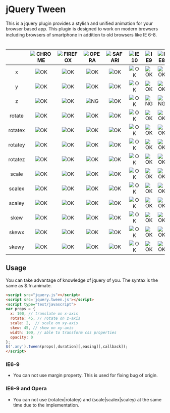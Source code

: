 jQuery Tween
============

This is a jquery plugin provides a stylish and unified animation for your browser based app. 
This plugin is designed to work on modern browsers including browsers of smartphone in addition to old browsers like IE 6-8.
　  
　  

|              | ![CHROME][chrome] | ![FIREFOX][firefox] | ![OPERA][opera]   | ![SAFARI][safari] | ![IE10][ie10] | ![IE9][ie9] | ![IE8][ie8] | ![IE7][ie7] | ![IE6][ie6] |
|:------------:|:---------:|:---------:|:---------:|:---------:|:---------:|:---------:|:---------:|:---------:|:---------:|
| x            | ![OK][OK] | ![OK][OK] | ![OK][OK] | ![OK][OK] | ![OK][OK] | ![OK][OK] | ![OK][OK] | ![OK][OK] | ![OK][OK] |
| y            | ![OK][OK] | ![OK][OK] | ![OK][OK] | ![OK][OK] | ![OK][OK] | ![OK][OK] | ![OK][OK] | ![OK][OK] | ![OK][OK] |
| z            | ![OK][OK] | ![OK][OK] | ![NG][NG] | ![OK][OK] | ![OK][OK] | ![NG][NG] | ![NG][NG] | ![NG][NG] | ![NG][NG] |
| rotate       | ![OK][OK] | ![OK][OK] | ![OK][OK] | ![OK][OK] | ![OK][OK] | ![OK][OK] | ![OK][OK] | ![OK][OK] | ![OK][OK] |
| rotatex      | ![OK][OK] | ![OK][OK] | ![OK][OK] | ![OK][OK] | ![OK][OK] | ![OK][OK] | ![OK][OK] | ![OK][OK] | ![OK][OK] |
| rotatey      | ![OK][OK] | ![OK][OK] | ![OK][OK] | ![OK][OK] | ![OK][OK] | ![OK][OK] | ![OK][OK] | ![OK][OK] | ![OK][OK] |
| rotatez      | ![OK][OK] | ![OK][OK] | ![OK][OK] | ![OK][OK] | ![OK][OK] | ![OK][OK] | ![OK][OK] | ![OK][OK] | ![OK][OK] |
| scale        | ![OK][OK] | ![OK][OK] | ![OK][OK] | ![OK][OK] | ![OK][OK] | ![OK][OK] | ![OK][OK] | ![OK][OK] | ![OK][OK] |
| scalex       | ![OK][OK] | ![OK][OK] | ![OK][OK] | ![OK][OK] | ![OK][OK] | ![OK][OK] | ![OK][OK] | ![OK][OK] | ![OK][OK] |
| scaley       | ![OK][OK] | ![OK][OK] | ![OK][OK] | ![OK][OK] | ![OK][OK] | ![OK][OK] | ![OK][OK] | ![OK][OK] | ![OK][OK] |
| skew         | ![OK][OK] | ![OK][OK] | ![OK][OK] | ![OK][OK] | ![OK][OK] | ![OK][OK] | ![OK][OK] | ![OK][OK] | ![OK][OK] |
| skewx        | ![OK][OK] | ![OK][OK] | ![OK][OK] | ![OK][OK] | ![OK][OK] | ![OK][OK] | ![OK][OK] | ![OK][OK] | ![OK][OK] |
| skewy        | ![OK][OK] | ![OK][OK] | ![OK][OK] | ![OK][OK] | ![OK][OK] | ![OK][OK] | ![OK][OK] | ![OK][OK] | ![OK][OK] |

<!--           | CHROME    | FIREFOX   | OPERA     | SAFARI    | IE10      | IE9       | IE8       | IE7       | IE6       | -->

[chrome]: https://raw.github.com/paulirish/browser-logos/master/chrome/chrome_48x48.png
[firefox]: https://raw.github.com/paulirish/browser-logos/master/firefox/firefox_48x48.png
[safari]: https://raw.github.com/paulirish/browser-logos/master/safari/safari_48x48.png
[opera]: https://raw.github.com/paulirish/browser-logos/master/opera/opera_48x48.png
[ie10]: https://raw.github.com/paulirish/browser-logos/master/ie10/ie10_48x48.png
[ie9]: https://raw.github.com/paulirish/browser-logos/master/ie9-10/ie9-10_48x48.png
[ie8]: https://raw.github.com/paulirish/browser-logos/master/ie7-8/ie7-8_48x48.png
[ie7]: https://raw.github.com/paulirish/browser-logos/master/ie7-8/ie7-8_48x48.png
[ie6]: https://raw.github.com/paulirish/browser-logos/master/ie6/ie6_48x48.png
[OK]: https://raw.github.com/after12am/jquery.cssanimate.js/dev/images/tick.png
[NG]: https://raw.github.com/after12am/jquery.cssanimate.js/dev/images/cross.png

## Usage

You can take advantage of knowledge of jquery of you. The syntax is the same as $.fn.animate.

```html
<script src="jquery.js"></script>
<script src='jquery.tween.js'></script>
<script type="text/javascript">
var props = {
  x: 100, // translate on x-axis
  rotate: 45, // rotate on z-axis
  scale: 2,  // scale on xy-axis
  skew: 45, // skew on xy-axis
  width: 100, // able to transform css properties
  opacity: 0
};
$('.any').tween(props[,duration][,easing][,callback]);
</script>
```

### IE6-9

* You can not use margin property. This is used for fixing bug of origin.

### IE6-9 and Opera

* You can not use (rotatex|rotatey) and (scale|scalex|scaley) at the same time due to the implementation. 

